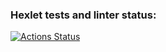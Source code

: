 ### Hexlet tests and linter status:
[![Actions Status](https://github.com/elektrosila/frontend-project-46/actions/workflows/hexlet-check.yml/badge.svg)](https://github.com/elektrosila/frontend-project-46/actions)



